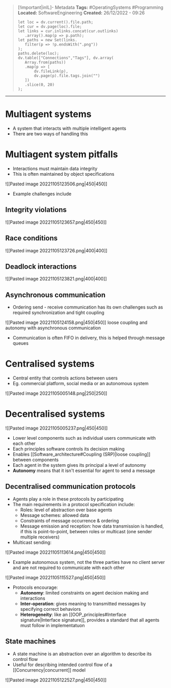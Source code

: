 > [!important|inIL]- Metadata
> **Tags:** #OperatingSystems #Programming 
> **Located:** SoftwareEngineering
> **Created:** 26/12/2022 - 09:26
> ```dataviewjs
>let loc = dv.current().file.path;
>let cur = dv.page(loc).file;
>let links = cur.inlinks.concat(cur.outlinks)
>    .array().map(p => p.path);
>let paths = new Set(links.
>    filter(p => !p.endsWith(".png"))
>);
>paths.delete(loc);
>dv.table(["Connections","Tags"], dv.array(
>    Array.from(paths))
>    .map(p => [
>        dv.fileLink(p),
>        dv.page(p).file.tags.join("")
>    ])
>    .slice(0, 20)
>);
> ```

___
# Multiagent systems
- A system that interacts with multiple intelligent agents 
- There are two ways of handling this

# Multiagent system pitfalls
- Interactions must maintain data integrity
- This is often maintained by object specifications

![[Pasted image 20221105123506.png|450|450]]

- Example challenges include 
## Integrity violations

![[Pasted image 20221105123657.png|450|450]]

## Race conditions

![[Pasted image 20221105123726.png|400|400]]

## Deadlock interactions

![[Pasted image 20221105123821.png|400|400]]

## Asynchronous communication
- Ordering send - receive communication has its own challenges such as required synchronization and tight coupling 

![[Pasted image 20221105124158.png|450|450]]
loose coupling and autonomy with asynchronous communication

- Communication is often FIFO in delivery, this is helped through message queues  

# Centralised systems
- Central entity that controls actions between users 
- Eg. commercial platform, social media or an autonomous system 

![[Pasted image 20221105005148.png|250|250]]

# Decentralised systems

![[Pasted image 20221105005237.png|450|450]]

- Lower level components such as individual users communicate with each other
- Each principles software controls its decision making
- Enables [[Software_architecture#Coupling (SRP)|loose coupling]] between components
- Each agent in the system gives its principal a level of autonomy 
- **Autonomy** means that it isn't essential for agent to send a message 

## Decentralised communication protocols
- Agents play a role in these protocols by participating
- The main requirements in a protocol specification include:
	- Roles: level of abstraction over base agents 
	- Message schemes: allowed data 
	- Constraints of message occurrence & ordering
	- Message emission and reception: how data transmission is handled, if this is point-to-point, between roles or multicast (one sender multiple receivers)
- Multicast sending: 

![[Pasted image 20221105113614.png|450|450]]

- Example autonomous system, not the three parties have no client server and are not required to communicate with each other 

![[Pasted image 20221105115527.png|450|450]]

- Protocols encourage: 
	- **Autonomy**: limited constraints on agent decision making and interactions
	- **Inter-operation**: gives meaning to transmitted messages by specifying correct behaviors
	- **Heterogeneity**: like an [[OOP_principles#Interface signature|Interface signature]],  provides a standard that all agents must follow in implementatuon

## State machines
- A state machine is an abstraction over an algorithm to describe its control flow
- Useful for describing intended control flow of a [[Concurrency|concurrent]] model

![[Pasted image 20221105122527.png|450|450]]

